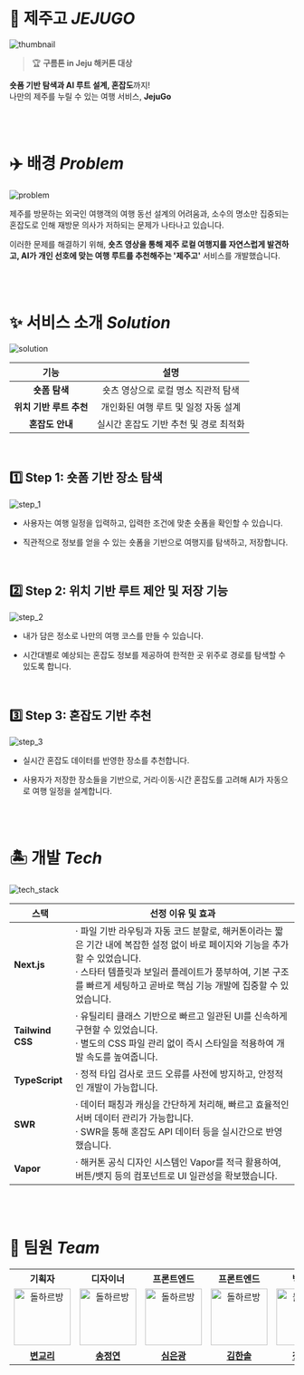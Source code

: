 # 🍊 제주고 _JEJUGO_

![thumbnail](https://github.com/user-attachments/assets/23f28deb-ce28-419a-b5d7-d196502d989c)

> 🏆 <b>구름톤 in Jeju 해커톤 대상</b><br />

**숏폼 기반 탐색과 AI 루트 설계, 혼잡도**까지!<br />
나만의 제주를 누릴 수 있는 여행 서비스, **JejuGo**

<br /><br />

# ✈️ 배경 _Problem_

![problem](https://github.com/user-attachments/assets/05cbbd4a-aaac-430d-83dd-a261c715314f)

제주를 방문하는 외국인 여행객의 여행 동선 설계의 어려움과, 소수의 명소만 집중되는 혼잡도로 인해 재방문 의사가 저하되는 문제가 나타나고 있습니다.

이러한 문제를 해결하기 위해, **숏츠 영상을 통해 제주 로컬 여행지를 자연스럽게 발견하고, AI가 개인 선호에 맞는 여행 루트를 추천해주는 '제주고'** 서비스를 개발했습니다.

<br /><br />

# ✨ 서비스 소개 _Solution_

![solution](https://github.com/user-attachments/assets/1bfb9492-6941-44d5-8ee9-6e563822f021)

|        **기능**         |                **설명**                |
| :---------------------: | :------------------------------------: |
|      **숏폼 탐색**      |  숏츠 영상으로 로컬 명소 직관적 탐색   |
| **위치 기반 루트 추천** |  개인화된 여행 루트 및 일정 자동 설계  |
|     **혼잡도 안내**     | 실시간 혼잡도 기반 추천 및 경로 최적화 |

<br />

## 1️⃣ Step 1: 숏폼 기반 장소 탐색

![step_1](https://github.com/user-attachments/assets/23866bfd-7839-418e-b3f0-134a7e625d53)

- 사용자는 여행 일정을 입력하고, 입력한 조건에 맞춘 숏폼을 확인할 수 있습니다.

- 직관적으로 정보를 얻을 수 있는 숏폼을 기반으로 여행지를 탐색하고, 저장합니다.

<br />

## 2️⃣ Step 2: 위치 기반 루트 제안 및 저장 기능

![step_2](https://github.com/user-attachments/assets/097fb06f-f4e6-43cd-915d-3434a015444a)

- 내가 담은 정소로 나만의 여행 코스를 만들 수 있습니다.

- 시간대별로 예상되는 혼잡도 정보를 제공하여 한적한 곳 위주로 경로를 탐색할 수 있도록 합니다.

<br />

## 3️⃣ Step 3: 혼잡도 기반 추천

![step_3](https://github.com/user-attachments/assets/f9b9092b-cd18-45e8-bfa0-851e2b55887c)

- 실시간 혼잡도 데이터를 반영한 장소를 추천합니다.

- 사용자가 저장한 장소들을 기반으로, 거리·이동·시간 혼잡도를 고려해 AI가 자동으로 여행 일정을 설계합니다.

<br /><br />

# 🏝️ 개발 _Tech_

![tech_stack](https://github.com/user-attachments/assets/62726373-3f2b-4acc-ac5b-096afd0b0131)

| **스택**         | **선정 이유 및 효과**                                                                                                                                                                                                                                         |
| ---------------- | ------------------------------------------------------------------------------------------------------------------------------------------------------------------------------------------------------------------------------------------------------------- |
| **Next.js**      | · 파일 기반 라우팅과 자동 코드 분할로, 해커톤이라는 짧은 기간 내에 복잡한 설정 없이 바로 페이지와 기능을 추가할 수 있었습니다. <br /> · 스타터 템플릿과 보일러 플레이트가 풍부하여, 기본 구조를 빠르게 세팅하고 곧바로 핵심 기능 개발에 집중할 수 있었습니다. |
| **Tailwind CSS** | · 유틸리티 클래스 기반으로 빠르고 일관된 UI를 신속하게 구현할 수 있었습니다. <br /> · 별도의 CSS 파일 관리 없이 즉시 스타일을 적용하여 개발 속도를 높여줍니다.                                                                                                |
| **TypeScript**   | · 정적 타입 검사로 코드 오류를 사전에 방지하고, 안정적인 개발이 가능합니다.                                                                                                                                                                                   |
| **SWR**          | · 데이터 패칭과 캐싱을 간단하게 처리해, 빠르고 효율적인 서버 데이터 관리가 가능합니다. <br /> · SWR을 통해 혼잡도 API 데이터 등을 실시간으로 반영했습니다.                                                                                                    |
| **Vapor**        | · 해커톤 공식 디자인 시스템인 Vapor를 적극 활용하여, 버튼/뱃지 등의 컴포넌트로 UI 일관성을 확보했습니다.                                                                                                                                                      |

<br /><br />

# 🏅 팀원 _Team_

<table>
  <tr>
    <th>기획자</th>
    <th>디자이너</th>
    <th>프론트엔드</th>
    <th>프론트엔드</th>
    <th>백엔드</th>
  </tr>
  <tr>
    <td align="center">
      <img width="100" alt="돌하르방" src="https://github.com/user-attachments/assets/34eb29fd-d0f4-408b-8080-4213557e9bac" />
    </td>
    <td align="center">
      <img width="100" alt="돌하르방" src="https://github.com/user-attachments/assets/34eb29fd-d0f4-408b-8080-4213557e9bac" />
    </td>
    <td align="center">
      <img width="100" alt="돌하르방" src="https://github.com/user-attachments/assets/34eb29fd-d0f4-408b-8080-4213557e9bac" />
    </td>
    <td align="center">
      <img width="100" alt="돌하르방" src="https://github.com/user-attachments/assets/34eb29fd-d0f4-408b-8080-4213557e9bac" />
    </td>
    <td align="center">
      <img width="100" alt="돌하르방" src="https://github.com/user-attachments/assets/34eb29fd-d0f4-408b-8080-4213557e9bac" />
    </td>
  </tr>
  <tr>
    <td align="center">
      <a href="mailto:8clara@gachon.ac.kr" ><b>변교리</b></a>
    </td>
    <td align="center">
      <a href="s94291495@gmail.com"><b>송정연</b></a>
    </td>
    <td align="center">
      <a href="https://github.com/eungwang1" target="_blank" rel="noopener noreferrer"><b>심은광</b></a>
    </td>
    <td align="center">
      <a href="https://github.com/hansololiviakim" target="_blank" rel="noopener noreferrer"><b>김한솔</b></a>
    </td>
    <td align="center">
      <a href="https://github.com/jinhyo" target="_blank" rel="noopener noreferrer"><b>정진효</b></a>
    </td>
  </tr>
</table>
